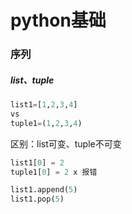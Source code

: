 # python基础

### 序列

##### list、tuple

```py
list1=[1,2,3,4]
vs
tuple1=(1,2,3,4)
```

区别：list可变、tuple不可变

```py
list1[0] = 2
tuple1[0] = 2 x 报错

list1.append(5)
list1.pop(5)
```

